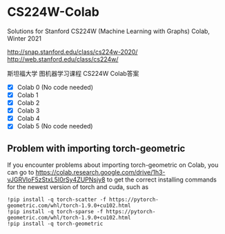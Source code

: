 # CS224W-Colab
Solutions for Stanford CS224W (Machine Learning with Graphs) Colab, Winter 2021

http://snap.stanford.edu/class/cs224w-2020/
http://web.stanford.edu/class/cs224w/


斯坦福大学 图机器学习课程 CS224W Colab答案


- [x] Colab 0 (No code needed)
- [x] Colab 1
- [x] Colab 2
- [x] Colab 3
- [x] Colab 4
- [x] Colab 5 (No code needed)

## Problem with importing torch-geometric
If you encounter problems about importing torch-geometric on Colab, you can go to https://colab.research.google.com/drive/1h3-vJGRVloF5zStxL5I0rSy4ZUPNsjy8 to get the correct installing commands for the newest version of torch and cuda, such as 
```
!pip install -q torch-scatter -f https://pytorch-geometric.com/whl/torch-1.9.0+cu102.html
!pip install -q torch-sparse -f https://pytorch-geometric.com/whl/torch-1.9.0+cu102.html
!pip install -q torch-geometric
```
